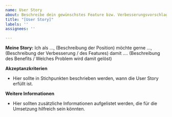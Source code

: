 ```yaml
---
name: User Story
about: Beschreibe dein gewünschstes Feature bzw. Verbesserungsvorschlag
title: "[User Story]"
labels: ''
assignees: ''

---
```


**Meine Story:**
Ich als ..., (Beschreibung der Position)
möchte gerne ..., (Beschreibung der Verbesserung / des Features)
damit .... (Beschreibung des Benefits / Welches Problem wird damit gelöst)

**Akzeptanzkriterien**
- Hier sollte in Stichpunkten beschrieben werden, wann die User Story erfüllt ist.

**Weitere Informationen**
- Hier sollten zusätzliche Informationen aufgelistet werden, die für die Umsetzung hilfreich sein könnten.
